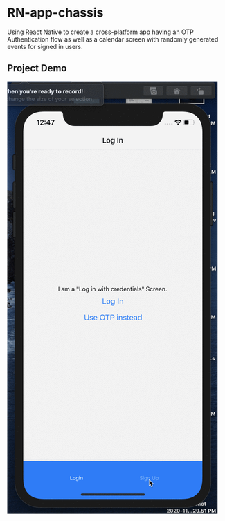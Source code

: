 # RN-app-chassis

Using React Native to create a cross-platform app having an OTP Authentication flow as well as a calendar screen with randomly generated events for signed in users.

## Project Demo

![Demo](https://github.com/prof-lupin/RN-app-chassis/blob/master/demo/demo.gif)
